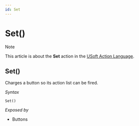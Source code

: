 ```yaml
---
id: Set
---
```


# Set()



> [!NOTE]
> This article is about the **Set** action in the [USoft Action Language](/docs/Task%20flow/Action%20Language%20reference/USoft%20Action%20Language.md).

## **Set()**

Charges a button so its action list can be fired.

*Syntax*

```
Set()
```

*Exposed by*

- Buttons